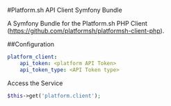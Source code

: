 #Platform.sh API Client Symfony Bundle

A Symfony Bundle for the Platform.sh PHP Client (https://github.com/platformsh/platformsh-client-php).

##Configuration

```yaml
platform_client:
    api_token: <platform API Token>
    api_token_type: <API Token type>
```

Access the Service
```php
$this->get('platform.client');
```
